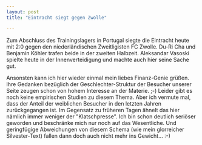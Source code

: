 ```yaml
---
layout: post
title: "Eintracht siegt gegen Zwolle"

---
```


Zum Abschluss des Trainingslagers in Portugal siegte die Eintracht heute mit 2:0 gegen den niederländischen Zweitligisten FC Zwolle. Du-Ri Cha und Benjamin Köhler trafen beide in der zweiten Halbzeit. Aleksandar Vasoski spielte heute in der Innenverteidigung und machte auch hier seine Sache gut.

Ansonsten kann ich hier wieder einmal mein liebes Finanz-Genie grüßen. Ihre Gedanken bezüglich der Geschlechter-Struktur der Besucher unserer Seite zeugen schon von hohem Interesse an der Materie. ;-) Leider gibt es noch keine empirischen Studien zu diesem Thema. Aber ich vermute mal, dass der Anteil der weiblichen Besucher in den letzten Jahren zurückgegangen ist. Im Gegensatz zu früheren Tagen ähnelt das hier nämlich immer weniger der "Klatschpresse". Ich bin schon deutlich seriöser geworden und beschränke mich nur noch auf das Wesentliche. Und geringfügige Abweichungen von diesem Schema (wie mein glorreicher Silvester-Text) fallen dann doch auch nicht mehr ins Gewicht... :-)

